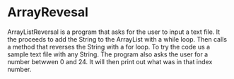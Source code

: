 # ArrayRevesal
ArrayListReversal is a program that asks for the user to input a text file. It the proceeds to add the String to the ArrayList with a while loop. Then calls a method that reverses the String with a for loop. To try the code us a sample text file with any String. The program also asks the user for a number betwwen 0 and 24. It will then print out what was in that index number.
